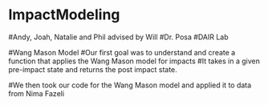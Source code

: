 # ImpactModeling
#Andy, Joah, Natalie and Phil advised by Will
#Dr. Posa 
#DAIR Lab

#Wang Mason Model
#Our first goal was to understand and create a function that applies the Wang Mason model for impacts
#It takes in a given pre-impact state and returns the post impact state.

#We then took our code for the Wang Mason model and applied it to data from Nima Fazeli

 

